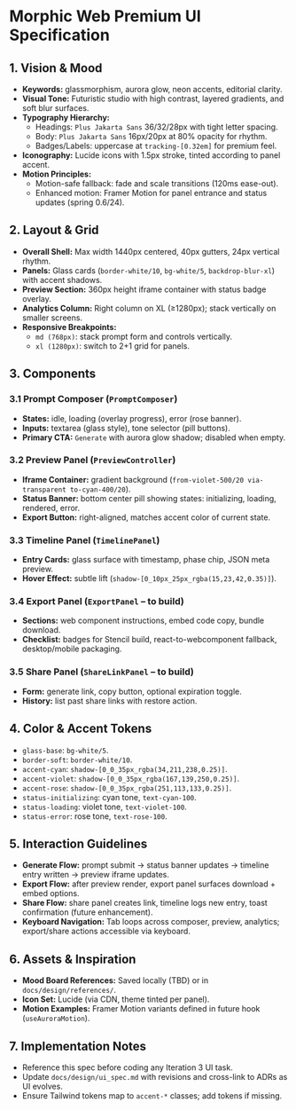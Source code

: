 # Morphic Web Premium UI Specification

## 1. Vision & Mood
- **Keywords:** glassmorphism, aurora glow, neon accents, editorial clarity.
- **Visual Tone:** Futuristic studio with high contrast, layered gradients, and soft blur surfaces.
- **Typography Hierarchy:**
  - Headings: `Plus Jakarta Sans` 36/32/28px with tight letter spacing.
  - Body: `Plus Jakarta Sans` 16px/20px at 80% opacity for rhythm.
  - Badges/Labels: uppercase at `tracking-[0.32em]` for premium feel.
- **Iconography:** Lucide icons with 1.5px stroke, tinted according to panel accent.
- **Motion Principles:**
  - Motion-safe fallback: fade and scale transitions (120ms ease-out).
  - Enhanced motion: Framer Motion for panel entrance and status updates (spring 0.6/24).

## 2. Layout & Grid
- **Overall Shell:** Max width 1440px centered, 40px gutters, 24px vertical rhythm.
- **Panels:** Glass cards (`border-white/10`, `bg-white/5`, `backdrop-blur-xl`) with accent shadows.
- **Preview Section:** 360px height iframe container with status badge overlay.
- **Analytics Column:** Right column on XL (≥1280px); stack vertically on smaller screens.
- **Responsive Breakpoints:**
  - `md (768px)`: stack prompt form and controls vertically.
  - `xl (1280px)`: switch to 2+1 grid for panels.

## 3. Components
### 3.1 Prompt Composer (`PromptComposer`)
- **States:** idle, loading (overlay progress), error (rose banner).
- **Inputs:** textarea (glass style), tone selector (pill buttons).
- **Primary CTA:** `Generate` with aurora glow shadow; disabled when empty.

### 3.2 Preview Panel (`PreviewController`)
- **Iframe Container:** gradient background (`from-violet-500/20 via-transparent to-cyan-400/20`).
- **Status Banner:** bottom center pill showing states: initializing, loading, rendered, error.
- **Export Button:** right-aligned, matches accent color of current state.

### 3.3 Timeline Panel (`TimelinePanel`)
- **Entry Cards:** glass surface with timestamp, phase chip, JSON meta preview.
- **Hover Effect:** subtle lift (`shadow-[0_10px_25px_rgba(15,23,42,0.35)]`).

### 3.4 Export Panel (`ExportPanel` – to build)
- **Sections:** web component instructions, embed code copy, bundle download.
- **Checklist:** badges for Stencil build, react-to-webcomponent fallback, desktop/mobile packaging.

### 3.5 Share Panel (`ShareLinkPanel` – to build)
- **Form:** generate link, copy button, optional expiration toggle.
- **History:** list past share links with restore action.

## 4. Color & Accent Tokens
- `glass-base`: `bg-white/5`.
- `border-soft`: `border-white/10`.
- `accent-cyan`: `shadow-[0_0_35px_rgba(34,211,238,0.25)]`.
- `accent-violet`: `shadow-[0_0_35px_rgba(167,139,250,0.25)]`.
- `accent-rose`: `shadow-[0_0_35px_rgba(251,113,133,0.25)]`.
- `status-initializing`: cyan tone, `text-cyan-100`.
- `status-loading`: violet tone, `text-violet-100`.
- `status-error`: rose tone, `text-rose-100`.

## 5. Interaction Guidelines
- **Generate Flow:** prompt submit → status banner updates → timeline entry written → preview iframe updates.
- **Export Flow:** after preview render, export panel surfaces download + embed options.
- **Share Flow:** share panel creates link, timeline logs new entry, toast confirmation (future enhancement).
- **Keyboard Navigation:** Tab loops across composer, preview, analytics; export/share actions accessible via keyboard.

## 6. Assets & Inspiration
- **Mood Board References:** Saved locally (TBD) or in `docs/design/references/`.
- **Icon Set:** Lucide (via CDN, theme tinted per panel).
- **Motion Examples:** Framer Motion variants defined in future hook (`useAuroraMotion`).

## 7. Implementation Notes
- Reference this spec before coding any Iteration 3 UI task.
- Update `docs/design/ui_spec.md` with revisions and cross-link to ADRs as UI evolves.
- Ensure Tailwind tokens map to `accent-*` classes; add tokens if missing.
